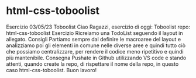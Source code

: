 # html-css-toboolist
Esercizio 03/05/23 Toboolist
Ciao Ragazzi,
esercizio di oggi: Toboolist
repo: html-css-toboolist
Esercizio
Ricreiamo una TodoList seguendo il layout in allegato.
Consigli
Partiamo sempre dal definire le macroaree del layout e analizziamo poi gli elementi in comune nelle diverse aree e quindi tutto ciò che possiamo centralizzare, per rendere il codice meno ripetitivo e quindi più mantenibile.
Consegna
Pushate in Github utilizzando VS code e stando attenti, quando create la repo, di rispettare il nome della repo, in questo caso html-css-toboolist.
Buon lavoro!